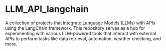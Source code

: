 # LLM_API_langchain
A collection of projects that integrate Language Models (LLMs) with APIs using the LangChain framework. This repository serves as a hub for experimenting with various LLM-powered tools that interact with external APIs to perform tasks like data retrieval, automation, weather checking, and more.
